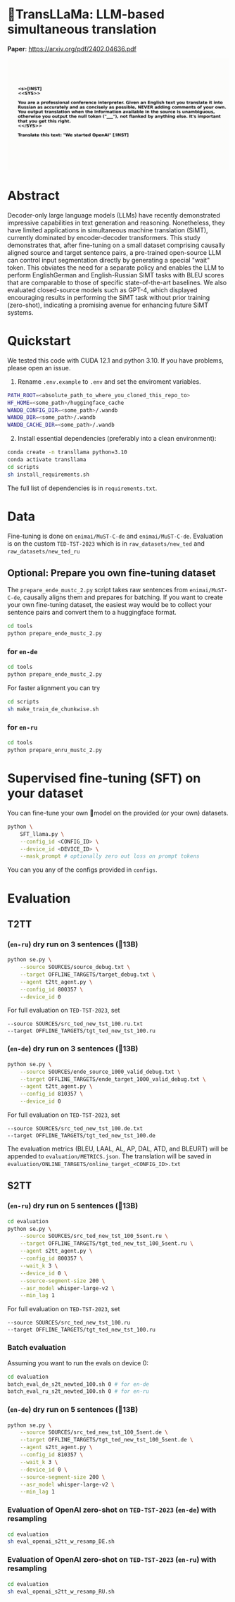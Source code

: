 # 🦙TransLLaMa: LLM-based simultaneous translation

**Paper**: https://arxiv.org/pdf/2402.04636.pdf

![asdf](assets/output.gif)

# Abstract

Decoder-only large language models (LLMs) have recently demonstrated impressive capabilities in text generation and reasoning. Nonetheless, they have limited applications in simultaneous machine translation (SiMT), currently dominated by encoder-decoder transformers. This study demonstrates that, after fine-tuning on a small dataset comprising causally aligned source and target sentence pairs, a pre-trained open-source LLM can control input segmentation directly by generating a special "wait" token. This obviates the need for a separate policy and enables the LLM to perform EnglishGerman and English-Russian SiMT tasks with BLEU scores that are comparable to those of specific state-of-the-art baselines. We also evaluated closed-source models such as GPT-4,
which displayed encouraging results in performing the SiMT task without prior training (zero-shot), indicating a promising avenue for enhancing future SiMT systems.


# Quickstart

We tested this code with CUDA 12.1 and python 3.10. If you have problems, please open an issue.

1) Rename `.env.example` to `.env` and set the enviroment variables.

```bash
PATH_ROOT=<absolute_path_to_where_you_cloned_this_repo_to>
HF_HOME=<some_path>/huggingface_cache
WANDB_CONFIG_DIR=<some_path>/.wandb
WANDB_DIR=<some_path>/.wandb
WANDB_CACHE_DIR=<some_path>/.wandb
```

2) Install essential dependencies (preferably into a clean environment):

```bash
conda create -n transllama python=3.10
conda activate transllama
cd scripts
sh install_requirements.sh
```

The full list of dependencies is in `requirements.txt`.

# Data

Fine-tuning is done on `enimai/MuST-C-de` and `enimai/MuST-C-de`. Evaluation is on the custom `TED-TST-2023` which is in `raw_datasets/new_ted` and `raw_datasets/new_ted_ru`

## Optional: Prepare you own fine-tuning dataset


The `prepare_ende_mustc_2.py` script takes raw sentences from `enimai/MuST-C-de`, causally aligns them and prepares for batching. If you want to create your own fine-tuning dataset, the easiest way would be to collect your sentence pairs and convert them to a huggingface format.

```bash
cd tools
python prepare_ende_mustc_2.py
```

### for `en-de`

```bash
cd tools
python prepare_ende_mustc_2.py
```

For faster alignment you can try

```bash
cd scripts
sh make_train_de_chunkwise.sh
```

### for `en-ru`

```bash
cd tools
python prepare_enru_mustc_2.py
```

# Supervised fine-tuning (SFT) on your dataset

You can fine-tune your own 🤗model on the provided (or your own) datasets.

```bash
python \
    SFT_llama.py \
    --config_id <CONFIG_ID> \
    --device_id <DEVICE_ID> \
    --mask_prompt # optionally zero out loss on prompt tokens
```

You can you any of the configs provided in `configs`.

# Evaluation

## T2TT 

### (`en-ru`) dry run on 3 sentences (🦙13B)

```bash
python se.py \
    --source SOURCES/source_debug.txt \
    --target OFFLINE_TARGETS/target_debug.txt \
    --agent t2tt_agent.py \
    --config_id 800357 \
    --device_id 0
```

For full evaluation on `TED-TST-2023`, set

```
--source SOURCES/src_ted_new_tst_100.ru.txt
--target OFFLINE_TARGETS/tgt_ted_new_tst_100.ru
```

### (`en-de`) dry run on 3 sentences (🦙13B)

```bash
python se.py \
    --source SOURCES/ende_source_1000_valid_debug.txt \
    --target OFFLINE_TARGETS/ende_target_1000_valid_debug.txt \
    --agent t2tt_agent.py \
    --config_id 810357 \
    --device_id 0
```

For full evaluation on `TED-TST-2023`, set

```
--source SOURCES/src_ted_new_tst_100.de.txt
--target OFFLINE_TARGETS/tgt_ted_new_tst_100.de
```

The evaluation metrics (BLEU, LAAL, AL, AP, DAL, ATD, and BLEURT) will be appended to `evaluation/METRICS.json`. The translation will be saved in `evaluation/ONLINE_TARGETS/online_target_<CONFIG_ID>.txt`

## S2TT 

### (`en-ru`) dry run on 5 sentences (🦙13B)

```bash
cd evaluation
python se.py \
    --source SOURCES/src_ted_new_tst_100_5sent.ru \
    --target OFFLINE_TARGETS/tgt_ted_new_tst_100_5sent.ru \
    --agent s2tt_agent.py \
    --config_id 800357 \
    --wait_k 3 \
    --device_id 0 \
    --source-segment-size 200 \
    --asr_model whisper-large-v2 \
    --min_lag 1
```
For full evaluation on `TED-TST-2023`, set

```
--source SOURCES/src_ted_new_tst_100.ru
--target OFFLINE_TARGETS/tgt_ted_new_tst_100.ru
```

### Batch evaluation

Assuming you want to run the evals on device 0:

```bash
cd evaluation
batch_eval_de_s2t_newted_100.sh 0 # for en-de
batch_eval_ru_s2t_newted_100.sh 0 # for en-ru
```

### (`en-de`) dry run on 5 sentences (🦙13B)

```bash
python se.py \
    --source SOURCES/src_ted_new_tst_100_5sent.de \
    --target OFFLINE_TARGETS/tgt_ted_new_tst_100_5sent.de \
    --agent s2tt_agent.py \
    --config_id 810357 \
    --wait_k 3 \
    --device_id 0 \
    --source-segment-size 200 \
    --asr_model whisper-large-v2 \
    --min_lag 1
```

### Evaluation of OpenAI zero-shot on `TED-TST-2023` (`en-de`) with resampling

```bash
cd evaluation
sh eval_openai_s2tt_w_resamp_DE.sh
```

### Evaluation of OpenAI zero-shot on `TED-TST-2023` (`en-ru`) with resampling

```bash
cd evaluation
sh eval_openai_s2tt_w_resamp_RU.sh